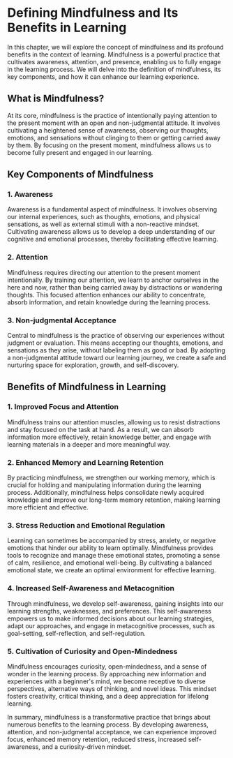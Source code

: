 Defining Mindfulness and Its Benefits in Learning
============================================================

In this chapter, we will explore the concept of mindfulness and its profound benefits in the context of learning. Mindfulness is a powerful practice that cultivates awareness, attention, and presence, enabling us to fully engage in the learning process. We will delve into the definition of mindfulness, its key components, and how it can enhance our learning experience.

**What is Mindfulness?**
------------------------

At its core, mindfulness is the practice of intentionally paying attention to the present moment with an open and non-judgmental attitude. It involves cultivating a heightened sense of awareness, observing our thoughts, emotions, and sensations without clinging to them or getting carried away by them. By focusing on the present moment, mindfulness allows us to become fully present and engaged in our learning.

**Key Components of Mindfulness**
---------------------------------

### **1. Awareness**

Awareness is a fundamental aspect of mindfulness. It involves observing our internal experiences, such as thoughts, emotions, and physical sensations, as well as external stimuli with a non-reactive mindset. Cultivating awareness allows us to develop a deep understanding of our cognitive and emotional processes, thereby facilitating effective learning.

### **2. Attention**

Mindfulness requires directing our attention to the present moment intentionally. By training our attention, we learn to anchor ourselves in the here and now, rather than being carried away by distractions or wandering thoughts. This focused attention enhances our ability to concentrate, absorb information, and retain knowledge during the learning process.

### **3. Non-judgmental Acceptance**

Central to mindfulness is the practice of observing our experiences without judgment or evaluation. This means accepting our thoughts, emotions, and sensations as they arise, without labeling them as good or bad. By adopting a non-judgmental attitude toward our learning journey, we create a safe and nurturing space for exploration, growth, and self-discovery.

**Benefits of Mindfulness in Learning**
---------------------------------------

### **1. Improved Focus and Attention**

Mindfulness trains our attention muscles, allowing us to resist distractions and stay focused on the task at hand. As a result, we can absorb information more effectively, retain knowledge better, and engage with learning materials in a deeper and more meaningful way.

### **2. Enhanced Memory and Learning Retention**

By practicing mindfulness, we strengthen our working memory, which is crucial for holding and manipulating information during the learning process. Additionally, mindfulness helps consolidate newly acquired knowledge and improve our long-term memory retention, making learning more efficient and effective.

### **3. Stress Reduction and Emotional Regulation**

Learning can sometimes be accompanied by stress, anxiety, or negative emotions that hinder our ability to learn optimally. Mindfulness provides tools to recognize and manage these emotional states, promoting a sense of calm, resilience, and emotional well-being. By cultivating a balanced emotional state, we create an optimal environment for effective learning.

### **4. Increased Self-Awareness and Metacognition**

Through mindfulness, we develop self-awareness, gaining insights into our learning strengths, weaknesses, and preferences. This self-awareness empowers us to make informed decisions about our learning strategies, adapt our approaches, and engage in metacognitive processes, such as goal-setting, self-reflection, and self-regulation.

### **5. Cultivation of Curiosity and Open-Mindedness**

Mindfulness encourages curiosity, open-mindedness, and a sense of wonder in the learning process. By approaching new information and experiences with a beginner's mind, we become receptive to diverse perspectives, alternative ways of thinking, and novel ideas. This mindset fosters creativity, critical thinking, and a deep appreciation for lifelong learning.

In summary, mindfulness is a transformative practice that brings about numerous benefits to the learning process. By developing awareness, attention, and non-judgmental acceptance, we can experience improved focus, enhanced memory retention, reduced stress, increased self-awareness, and a curiosity-driven mindset.

